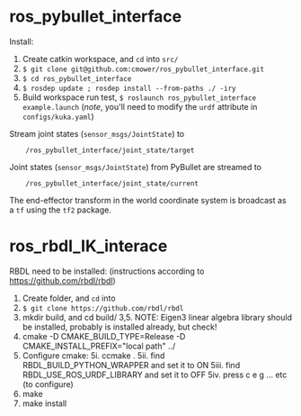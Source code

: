 # ros_pybullet_interface

Install:
1. Create catkin workspace, and `cd` into `src/`
1. `$ git clone git@github.com:cmower/ros_pybullet_interface.git`
1. `$ cd ros_pybullet_interface`
1. `$ rosdep update ; rosdep install --from-paths ./ -iry`
1. Build workspace run test, `$ roslaunch ros_pybullet_interface example.launch` (*note*, you'll need to modify the `urdf` attribute in `configs/kuka.yaml`)

Stream joint states (`sensor_msgs/JointState`) to
```
    /ros_pybullet_interface/joint_state/target
```

Joint states (`sensor_msgs/JointState`) from PyBullet are streamed to
```
    /ros_pybullet_interface/joint_state/current
```

The end-effector transform in the world coordinate system is broadcast as a `tf` using the `tf2` package.


# ros_rbdl_IK_interace

RBDL need to be installed: (instructions according to https://github.com/rbdl/rbdl)
1. Create folder, and `cd` into 
2. `$ git clone https://github.com/rbdl/rbdl`
3. mkdir build, and cd build/ 
3,5.  NOTE:  Eigen3 linear algebra library should be installed, probably is installed already, but check!  
4. cmake -D CMAKE_BUILD_TYPE=Release -D CMAKE_INSTALL_PREFIX="local path" ../ 
5. Configure cmake:
    5i.   ccmake .
    5ii.  find RBDL_BUILD_PYTHON_WRAPPER  and set it to ON 
    5iii. find RBDL_USE_ROS_URDF_LIBRARY  and set it to OFF
    5iv.  press c e g ... etc (to configure)
5. make 
6. make install 

